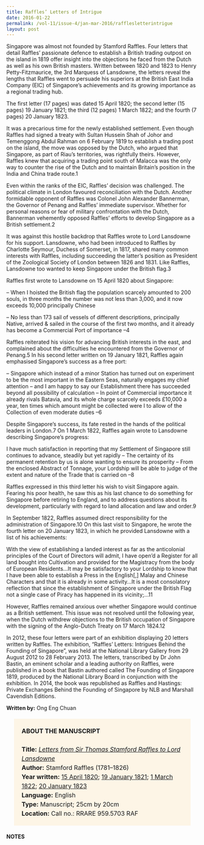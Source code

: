 ```yaml
---
title: Raffles’ Letters of Intrigue
date: 2016-01-22
permalink: /vol-11/issue-4/jan-mar-2016/rafflesletterintrigue
layout: post
---
```

Singapore was almost not founded by Stamford Raffles. Four letters that detail Raffles’ passionate defence to establish a British trading outpost on the island in 1819 offer insight into the objections he faced from the Dutch as well as his own British masters. Written between 1820 and 1823 to Henry Petty-Fitzmaurice, the 3rd Marquess of Lansdowne, the letters reveal the lengths that Raffles went to persuade his superiors at the British East India Company (EIC) of Singapore’s achievements and its growing importance as a regional trading hub.

The first letter (17 pages) was dated 15 April 1820; the second letter (15 pages) 19 January 1821; the third (12 pages) 1 March 1822; and the fourth (7 pages) 20 January 1823.

It was a precarious time for the newly established settlement. Even though Raffles had signed a treaty with Sultan Hussein Shah of Johor and Temenggong Abdul Rahman on 6 February 1819 to establish a trading post on the island, the move was opposed by the Dutch, who argued that Singapore, as part of Riau’s territories, was rightfully theirs. However, Raffles knew that acquiring a trading point south of Malacca was the only way to counter the rise of the Dutch and to maintain Britain’s position in the India and China trade route.1

Even within the ranks of the EIC, Raffles’ decision was challenged. The political climate in London favoured reconciliation with the Dutch. Another formidable opponent of Raffles was Colonel John Alexander Bannerman, the Governor of Penang and Raffles’ immediate supervisor. Whether for personal reasons or fear of military confrontation with the Dutch, Bannerman vehemently opposed Raffles’ efforts to develop Singapore as a British settlement.2

It was against this hostile backdrop that Raffles wrote to Lord Lansdowne for his support. Lansdowne, who had been introduced to Raffles by Charlotte Seymour, Duchess of Somerset, in 1817, shared many common interests with Raffles, including succeeding the latter’s position as President of the Zoological Society of London between 1826 and 1831. Like Raffles, Lansdowne too wanted to keep Singapore under the British flag.3

Raffles first wrote to Lansdowne on 15 April 1820 about Singapore:

– When I hoisted the British flag the population scarcely amounted to 200 souls, in three months the number was not less than 3,000, and it now exceeds 10,000 principally Chinese

– No less than 173 sail of vessels of different descriptions, principally Native, arrived & sailed in the course of the first two months, and it already has become a Commercial Port of importance –4

Raffles reiterated his vision for advancing British interests in the east, and complained about the difficulties he encountered from the Governor of Penang.5 In his second letter written on 19 January 1821, Raffles again emphasised Singapore’s success as a free port:

– Singapore which instead of a minor Station has turned out on experiment to be the most important in the Eastern Seas, naturally engages my chief attention – and I am happy to say our Establishment there has succeeded beyond all possibility of calculation – In point of Commercial importance it already rivals Batavia, and its whole charge scarcely exceeds £10,000 a year, ten times which amount might be collected were I to allow of the Collection of even moderate duties –6

Despite Singapore’s success, its fate rested in the hands of the political leaders in London.7 On 1 March 1822, Raffles again wrote to Lansdowne describing Singapore’s progress:

I have much satisfaction in reporting that my Settlement of Singapore still continues to advance, steadily but yet rapidly – The certainty of its permanent retention by us is alone wanting to ensure its prosperity – From the enclosed Abstract of Tonnage, your Lordship will be able to judge of the extent and nature of the Trade that is carried on –8

Raffles expressed in this third letter his wish to visit Singapore again. Fearing his poor health, he saw this as his last chance to do something for Singapore before retiring to England, and to address questions about its development, particularly with regard to land allocation and law and order.9

In September 1822, Raffles assumed direct responsibility for the administration of Singapore.10 On this last visit to Singapore, he wrote the fourth letter on 20 January 1823, in which he provided Lansdowne with a list of his achievements:

With the view of establishing a landed interest as far as the anticolonial principles of the Court of Directors will admit, I have open’d a Register for all land bought into Cultivation and provided for the Magistracy from the body of European Residents…It may be satisfactory to your Lordship to know that I have been able to establish a Press in the English[,] Malay and Chinese Characters and that it is already in some activity…It is a most consolatory reflection that since the establishment of Singapore under the British Flag not a single case of Piracy has happened in its vicinity;…11

However, Raffles remained anxious over whether Singapore would continue as a British settlement. This issue was not resolved until the following year, when the Dutch withdrew objections to the British occupation of Singapore with the signing of the Anglo-Dutch Treaty on 17 March 1824.12

In 2012, these four letters were part of an exhibition displaying 20 letters written by Raffles. The exhibition, “Raffles’ Letters: Intrigues Behind the Founding of Singapore”, was held at the National Library Gallery from 29 August 2012 to 28 February 2013. The letters, transcribed by Dr John Bastin, an eminent scholar and a leading authority on Raffles, were published in a book that Bastin authored called The Founding of Singapore 1819, produced by the National Library Board in conjunction with the exhibition. In 2014, the book was republished as Raffles and Hastings: Private Exchanges Behind the Founding of Singapore by NLB and Marshall Cavendish Editions.

**Written by:** Ong Eng Chuan

<span style="background-colour: #fdf5e6; padding: 20px; margin: 20px; background:#fdf5e6; display:block; font-size:1rem; line-height:1.5rem;"><b>ABOUT THE MANUSCRIPT</b>
<br><br>
	<b>Title:</b> <i><a href="https://eservice.nlb.gov.sg/item_holding.aspx?bid=13186897">Letters from Sir Thomas Stamford Raffles to Lord Lansdowne</a></i>
<br>
<b>Author:</b> Stamford Raffles (1781–1826)
<br>
<b>Year written:</b> <a href="https://eservice.nlb.gov.sg/item_holding.aspx?bid=13186897">15 April 1820</a>; <a href="https://eservice.nlb.gov.sg/item_holding.aspx?bid=13186898">19 January 1821</a>; <a href="https://eservice.nlb.gov.sg/item_holding.aspx?bid=13186899">1 March 1822</a>; <a href="https://eservice.nlb.gov.sg/item_holding.aspx?bid=13186900">20 January 1823</a>
<br>
<b>Language:</b> English
<br>
<b>Type:</b> Manuscript; 25cm by 20cm
<br>
<b>Location:</b> Call no.: RRARE 959.5703 RAF</span>

#### **NOTES**

[^1]:Glendinning, V. (2012). Raffles and the golden opportunity 1781–1826 (p. 209). London: Profile Books. (Call no.: RSING 959.57021092 GLE); Turnbull, C.M. (2009). A history of modern Singapore, 1819–2005 (p. 29). Singapore: NUS Press. (Call no.: RSING 959.57 TUR)

[^2]:Glendinning, 2012, p. 207; Tan, K., & Lim, C.S. (2012). Raffles’ letters: Intrigues behind the founding of Singapore (p. 75). Singapore: National Library Board. (Call no.: RSING 959.5703 TAN)

[^3]:Bastin, J. (2014). Raffles and Hastings: Private exchanges behind the founding of Singapore (pp. 210–211). Singapore: National Library Board Singapore [and] Marshall Cavendish Editions. (Call no.: RSING 959.5703 BAS); Tan & Lim, 2012, p. 19.

[^4]:Bastin, 2014, p. 148.

[^5]:Bastin, 2014, p. 148.

[^6]:Bastin, 2014, p. 153.

[^7]:Bastin, 2014, p. 153.

[^8]:Bastin, 2014, p. 158.

[^9]:Bastin, 2014, p. 158; Tan & Lim, 2012, p. 23.

[^10]:Bastin, 2014, p. 205.

[^11]:Bastin, 2014, pp. 161–162.

[^12]:Turnbull, 2009, p. 47.